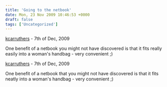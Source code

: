 ```yaml
---
title: 'Going to the netbook'
date: Mon, 23 Nov 2009 10:46:53 +0000
draft: false
tags: ['Uncategorized']
---
```


[kcarruthers](http://katecarruthers.com/ "kate.carruthers@gmail.com") - 7th of Dec, 2009

One benefit of a netbook you might not have discovered is that it fits really easily into a woman's handbag - very convenient ;)

[kcarruthers](http://katecarruthers.com/ "kate.carruthers@gmail.com") - 7th of Dec, 2009

One benefit of a netbook that you might not have discovered is that it fits neatly into a woman's handbag - very convenient ;)

